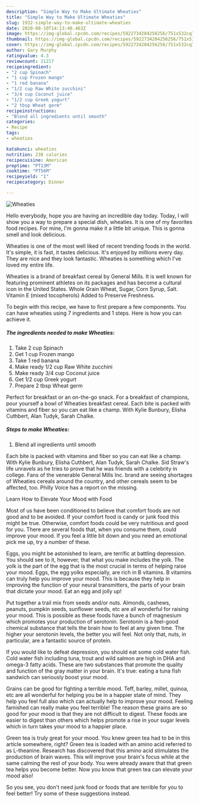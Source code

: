 ```yaml
---
description: "Simple Way to Make Ultimate Wheaties"
title: "Simple Way to Make Ultimate Wheaties"
slug: 1932-simple-way-to-make-ultimate-wheaties
date: 2020-08-10T14:13:40.463Z
image: https://img-global.cpcdn.com/recipes/5922734204256256/751x532cq70/wheaties-recipe-main-photo.jpg
thumbnail: https://img-global.cpcdn.com/recipes/5922734204256256/751x532cq70/wheaties-recipe-main-photo.jpg
cover: https://img-global.cpcdn.com/recipes/5922734204256256/751x532cq70/wheaties-recipe-main-photo.jpg
author: Gary Murphy
ratingvalue: 4.3
reviewcount: 21217
recipeingredient:
- "2 cup Spinach"
- "1 cup Frozen mango"
- "1 red banana"
- "1/2 cup Raw White zucchini"
- "3/4 cup Coconut juice"
- "1/2 cup Greek yogurt"
- "2 tbsp Wheat germ"
recipeinstructions:
- "Blend all ingredients until smooth"
categories:
- Recipe
tags:
- wheaties

katakunci: wheaties 
nutrition: 238 calories
recipecuisine: American
preptime: "PT13M"
cooktime: "PT56M"
recipeyield: "1"
recipecategory: Dinner

---
```



![Wheaties](https://img-global.cpcdn.com/recipes/5922734204256256/751x532cq70/wheaties-recipe-main-photo.jpg)

Hello everybody, hope you are having an incredible day today. Today, I will show you a way to prepare a special dish, wheaties. It is one of my favorites food recipes. For mine, I'm gonna make it a little bit unique. This is gonna smell and look delicious.

Wheaties is one of the most well liked of recent trending foods in the world. It's simple, it is fast, it tastes delicious. It's enjoyed by millions every day. They are nice and they look fantastic. Wheaties is something which I've loved my entire life.

Wheaties is a brand of breakfast cereal by General Mills. It is well known for featuring prominent athletes on its packages and has become a cultural icon in the United States. Whole Grain Wheat, Sugar, Corn Syrup, Salt. Vitamin E (mixed tocopherols) Added to Preserve Freshness.


To begin with this recipe, we have to first prepare a few components. You can have wheaties using 7 ingredients and 1 steps. Here is how you can achieve it.

<!--inarticleads1-->

##### The ingredients needed to make Wheaties:

1. Take 2 cup Spinach
1. Get 1 cup Frozen mango
1. Take 1 red banana
1. Make ready 1/2 cup Raw White zucchini
1. Make ready 3/4 cup Coconut juice
1. Get 1/2 cup Greek yogurt
1. Prepare 2 tbsp Wheat germ


Perfect for breakfast or an on-the-go snack. For a breakfast of champions, pour yourself a bowl of Wheaties breakfast cereal. Each bite is packed with vitamins and fiber so you can eat like a champ. With Kylie Bunbury, Elisha Cuthbert, Alan Tudyk, Sarah Chalke. 

<!--inarticleads2-->

##### Steps to make Wheaties:

1. Blend all ingredients until smooth


Each bite is packed with vitamins and fiber so you can eat like a champ. With Kylie Bunbury, Elisha Cuthbert, Alan Tudyk, Sarah Chalke. Sid Straw&#39;s life unravels as he tries to prove that he was friends with a celebrity in college. Fans of the venerable General Mills Inc. brand are seeing shortages of Wheaties cereals around the country, and other cereals seem to be affected, too. Philly Voice has a report on the missing. 

Learn How to Elevate Your Mood with Food


Most of us have been conditioned to believe that comfort foods are not good and to be avoided. If your comfort food is candy or junk food this might be true. Otherwise, comfort foods could be very nutritious and good for you. There are several foods that, when you consume them, could improve your mood. If you feel a little bit down and you need an emotional pick me up, try a number of these.

Eggs, you might be astonished to learn, are terrific at battling depression. You should see to it, however, that what you make includes the yolk. The yolk is the part of the egg that is the most crucial in terms of helping raise your mood. Eggs, the egg yolks especially, are rich in B vitamins. B vitamins can truly help you improve your mood. This is because they help in improving the function of your neural transmitters, the parts of your brain that dictate your mood. Eat an egg and jolly up!

Put together a trail mix from seeds and/or nuts. Almonds, cashews, peanuts, pumpkin seeds, sunflower seeds, etc are all wonderful for raising your mood. This is possible as these foods have a bunch of magnesium which promotes your production of serotonin. Serotonin is a feel-good chemical substance that tells the brain how to feel at any given time. The higher your serotonin levels, the better you will feel. Not only that, nuts, in particular, are a fantastic source of protein.

If you would like to defeat depression, you should eat some cold water fish. Cold water fish including tuna, trout and wild salmon are high in DHA and omega-3 fatty acids. These are two substances that promote the quality and function of the gray matter in your brain. It's true: eating a tuna fish sandwich can seriously boost your mood. 

Grains can be good for fighting a terrible mood. Teff, barley, millet, quinoa, etc are all wonderful for helping you be in a happier state of mind. They help you feel full also which can actually help to improve your mood. Feeling famished can really make you feel terrible! The reason these grains are so good for your mood is that they are not difficult to digest. These foods are easier to digest than others which helps promote a rise in your sugar levels which in turn takes your mood to a happier place.

Green tea is truly great for your mood. You knew green tea had to be in this article somewhere, right? Green tea is loaded with an amino acid referred to as L-theanine. Research has discovered that this amino acid stimulates the production of brain waves. This will improve your brain's focus while at the same calming the rest of your body. You were already aware that that green tea helps you become better. Now you know that green tea can elevate your mood also!

So you see, you don't need junk food or foods that are terrible for you to feel better! Try  some  of  these  suggestions  instead.

